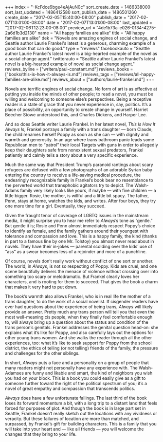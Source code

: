 +++
index = "-KcFdce9bge4eAjAuN0c"
sort_create_date = 1486338000
sort_last_updated = 1486412580
sort_publish_date = 1486501260
create_date = "2017-02-05T15:40:00-08:00"
publish_date = "2017-02-07T13:01:00-08:00"
date = "2017-02-07T13:01:00-08:00"
last_updated = "2017-02-06T12:23:00-08:00"
preview_url = "4de1b73a-e026-0134-4275-2a6d1b3d2130"
name = "All happy families are alike"
title = "All happy families are alike"
dek = "Novels are amazing engines of social change, and Seattle author Laurie Frankel's latest is a generous, charming example of a good book that can do good."
type = "reviews"
facebookauto = "Seattle author Laurie Frankel's latest novel is a big-hearted example of the novel as a social change agent."
twitterauto = "Seattle author Laurie Frankel's latest novel is a big-hearted example of novel as social change agent."
reviews_byline = ["writers/paul-constant.md"]
reviews_books = ["books/this-is-how-it-always-is.md"]
reviews_tags = ["reviews/all-happy-families-are-alike.md"]
reviews_about = ["authors/laurie-frankel.md"]
+++

Novels are terrific engines of social change. No form of art is as effective at putting you inside the minds of other people; to read a novel, you must be willing and welcoming to someone else’s perspectives. Being a receptive reader is a state of grace that you never experience in, say, politics. It’s a place of possibility, an opportunity to create change in yourself. Harriet Beecher Stowe understood this, and Charles Dickens, and Harper Lee.

And so does Seattle writer Laurie Frankel. In her latest novel, *This Is How It Always Is*, Frankel portrays a family with a trans daughter — born Claude, the child renames herself Poppy as soon as she can — with dignity and warmth and generosity. In an age where trans bathroom panic leads some Republican men to “patrol” their local Targets with guns in order to allegedly keep their daughters safe from nonexistent sexual predators, Frankel patiently and calmly tells a story about a very specific experience. 

Much the same way that President Trump’s paranoid rantings about scary refugees are defused with a few photographs of an adorable Syrian baby entering the country to receive a life-saving medical procedure, the endearingly recognizable family in Frankel’s book bear no resemblance to the perverted world that transphobic agitators try to depict. The Walsh-Adams family very likely looks like yours, if maybe — with five children — a little bigger. Rosie, the mother, is willful and a little bit spacy. The father, Penn, stays at home, watches the kids, and writes. After four boys, they try one more time for a girl. Eventually, they succeed.

Given the fraught tenor of coverage of LGBTQ issues in the mainstream media, it might surprise you to hear me refer to *Always*’s tone as “gentle.” But gentle it is; Rosie and Penn almost immediately respect Poppy’s choice to identify as female, and the family gathers around their youngest with tolerance and compassion and love. This is a happy family, the kind (thanks in part to a famous line by one Mr. Tolstoy) you almost never read about in novels. They have their in-jokes — parental scolding over the kids’ use of “ass” as a swear becomes less of a rejoinder and more of a punchline.

Of course, novels don’t really work without conflict of one sort or another. The world, in *Always*, is not so respecting of Poppy. Kids are cruel, and one scene beautifully delivers the menace of violence without crossing over into something too scary or melodramatic. But Frankel clearly loves her characters, and is rooting for them to succeed. That gives the book a charm that makes it very hard to put down.

The book’s warmth also allows Frankel, who is in real life the mother of a trans daughter, to do the work of a social novelist. If cisgender readers have ever had questions about the experience of being trans, *Always* will likely provide an answer. Pretty much any trans person will tell you that even the most well-meaning cis people, when they finally feel comfortable enough to, will always bring up a question about the status and condition of the trans person’s genitals. Frankel addresses the genital question head-on: she explains what it’s like for Poppy, and also carefully lays out the options for other young trans women. And she walks the reader through all the other experiences, too: what it’s like to seek support for Poppy from the school district, the ethics of telling (or not telling) friends of the family, the pressure and challenges for the other siblings.

In short, *Always* puts a face and a personality on a group of people that many readers might not personally have any experience with. The Walsh-Adamses are funny and likable and smart, the kind of neighbors you wish you had on your block. This is a book you could easily give as a gift to someone further toward the right of the political spectrum of you; it’s a novel of great empathy and compassion that transcends politics.

*Always* does have a few unfortunate failings. The last third of the book loses its forward momentum a bit, with a long trip to a distant land that feels forced for purposes of plot. And though the book is in large part set in Seattle, Frankel doesn’t really sketch out the locations with any vividness or veracity. But these failures of location are more than matched, and surpassed, by Frankel’s gift for building characters. This is a family that you will take into your heart and — like all friends — you will welcome the changes that they bring to your life.
